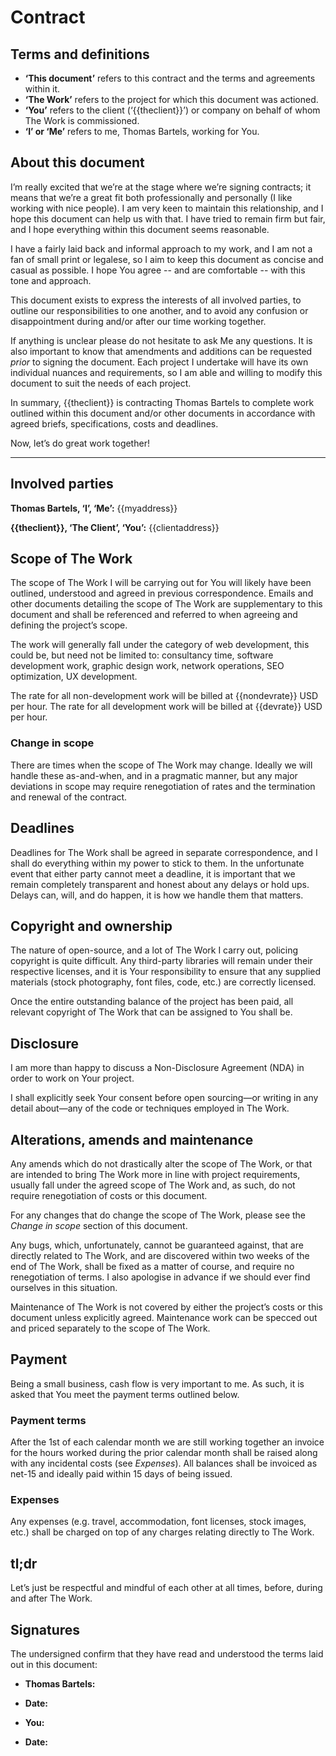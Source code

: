 <!--DOCTYPE html><head><meta http-equiv="Content-Type" content="text/html; charset=utf-8"></head><body-->
# Contract

## Terms and definitions

* **‘This document’** refers to this contract and the terms and agreements
	within it.
* **‘The Work’** refers to the project for which this document was actioned.
* **‘You’** refers to the client (‘{{theclient}}’) or company on behalf of
	whom The Work is commissioned.
* **‘I’ or ‘Me’** refers to me, Thomas Bartels, working for You.

## About this document

I’m really excited that we’re at the stage where we’re signing contracts; it means that we’re a great fit both professionally and personally (I like working with nice people). I am very keen to maintain this relationship, and I hope this document can help us with that. I have tried to remain firm but fair, and I hope everything within this document seems reasonable.

I have a fairly laid back and informal approach to my work, and I am not a fan of small print or legalese, so I aim to keep this document as concise and casual as possible. I hope You agree -- and are comfortable -- with this tone and approach.

This document exists to express the interests of all involved parties, to outline our responsibilities to one another, and to avoid any confusion or disappointment during and/or after our time working together.

If anything is unclear please do not hesitate to ask Me any questions. It is also important to know that amendments and additions can be requested _prior_ to signing the document. Each project I undertake will have its own individual nuances and requirements, so I am able and willing to modify this document to suit the needs of each project.

In summary, {{theclient}} is contracting Thomas Bartels to complete work outlined within this document and/or other documents in accordance with agreed briefs, specifications, costs and deadlines.

Now, let’s do great work together!

---

## Involved parties

**Thomas Bartels, ‘I’, ‘Me’:**
{{myaddress}}

**{{theclient}}, ‘The Client’, ‘You’:**
{{clientaddress}}

## Scope of The Work

The scope of The Work I will be carrying out for You will likely have been outlined, understood and agreed in previous correspondence. Emails and other documents detailing the scope of The Work are supplementary to this document and shall be referenced and referred to when agreeing and defining the project’s scope.

The work will generally fall under the category of web development, this could be, but need not be limited to: consultancy time, software development work, graphic design work, network operations, SEO optimization, UX development.

The rate for all non-development work will be billed at {{nondevrate}} USD per hour.
The rate for all development work will be billed at {{devrate}} USD per hour.

### Change in scope

There are times when the scope of The Work may change. Ideally we will handle these as-and-when, and in a pragmatic manner, but any major deviations in scope may require renegotiation of rates and the termination and renewal of the contract.

## Deadlines

Deadlines for The Work shall be agreed in separate correspondence, and I shall do everything within my power to stick to them. In the unfortunate event that either party cannot meet a deadline, it is important that we remain completely transparent and honest about any delays or hold ups. Delays can, will, and do happen, it is how we handle them that matters.

## Copyright and ownership

The nature of open-source, and a lot of The Work I carry out, policing copyright is quite difficult. Any third-party libraries will remain under their respective licenses, and it is Your responsibility to ensure that any supplied materials (stock photography, font files, code, etc.) are correctly licensed.

Once the entire outstanding balance of the project has been paid, all relevant copyright of The Work that can be assigned to You shall be.

## Disclosure

I am more than happy to discuss a Non-Disclosure Agreement (NDA) in order to work on Your project.

I shall explicitly seek Your consent before open sourcing—or writing in any detail about—any of the code or techniques employed in The Work.

## Alterations, amends and maintenance

Any amends which do not drastically alter the scope of The Work, or that are intended to bring The Work more in line with project requirements, usually fall under the agreed scope of The Work and, as such, do not require renegotiation of costs or this document.

For any changes that do change the scope of The Work, please see the _Change in scope_ section of this document.

Any bugs, which, unfortunately, cannot be guaranteed against, that are directly related to The Work, and are discovered within two weeks of the end of The Work, shall be fixed as a matter of course, and require no renegotiation of terms. I also apologise in advance if we should ever find ourselves in this situation.

Maintenance of The Work is not covered by either the project’s costs or this document unless explicitly agreed. Maintenance work can be specced out and priced separately to the scope of The Work.

## Payment

Being a small business, cash flow is very important to me. As such, it is asked that You meet the payment terms outlined below.

### Payment terms

After the 1st of each calendar month we are still working together an invoice for the hours worked during the prior calendar month shall be raised along with any incidental costs (see _Expenses_). All balances shall be invoiced as net-15 and ideally paid within 15 days of being issued.

### Expenses

Any expenses (e.g. travel, accommodation, font licenses, stock images, etc.) shall be charged on top of any charges relating directly to The Work.

## tl;dr

Let’s just be respectful and mindful of each other at all times, before, during and after The Work.

## Signatures

The undersigned confirm that they have read and understood the terms laid out in this document:

* **Thomas Bartels:**

* **Date:**

* **You:**

* **Date:**
